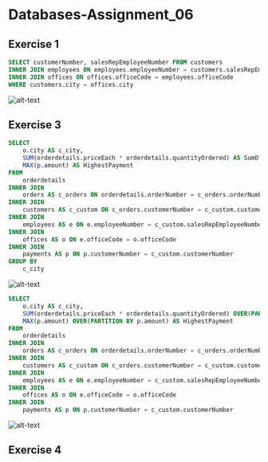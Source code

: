 # Databases-Assignment_06
## Exercise 1
```sql
SELECT customerNumber, salesRepEmployeeNumber FROM customers 
INNER JOIN employees ON employees.employeeNumber = customers.salesRepEmployeeNumber
INNER JOIN offices ON offices.officeCode = employees.officeCode
WHERE customers.city = offices.city
```
![alt-text](https://github.com/mathiasjepsen/Databases-Assignment_6/blob/master/Exercise_1_Execution_Plan.png "Exercise 1 Execution Plan")

## Exercise 3
```sql
SELECT 
	o.city AS c_city, 
    SUM(orderdetails.priceEach * orderdetails.quantityOrdered) AS SumOfOrders,
    MAX(p.amount) AS HighestPayment
FROM
	orderdetails
INNER JOIN 
	orders AS c_orders ON orderdetails.orderNumber = c_orders.orderNumber
INNER JOIN 
	customers AS c_custom ON c_orders.customerNumber = c_custom.customerNumber
INNER JOIN 
	employees AS e ON e.employeeNumber = c_custom.salesRepEmployeeNumber
INNER JOIN
	offices AS o ON e.officeCode = o.officeCode
INNER JOIN 
	payments AS p ON p.customerNumber = c_custom.customerNumber
GROUP BY 
	c_city
```
![alt-text](https://github.com/mathiasjepsen/Databases-Assignment_6/blob/master/Exercise_3_Execution_Plan_1.png "Exercise 3 Execution Plan 1")
```sql
SELECT 
	o.city AS c_city, 
    SUM(orderdetails.priceEach * orderdetails.quantityOrdered) OVER(PARTITION BY orderdetails.priceEach) AS SumOfOrders,
    MAX(p.amount) OVER(PARTITION BY p.amount) AS HighestPayment
FROM
	orderdetails
INNER JOIN 
	orders AS c_orders ON orderdetails.orderNumber = c_orders.orderNumber
INNER JOIN 
	customers AS c_custom ON c_orders.customerNumber = c_custom.customerNumber
INNER JOIN 
	employees AS e ON e.employeeNumber = c_custom.salesRepEmployeeNumber
INNER JOIN
	offices AS o ON e.officeCode = o.officeCode
INNER JOIN 
	payments AS p ON p.customerNumber = c_custom.customerNumber
```
![alt-text](https://github.com/mathiasjepsen/Databases-Assignment_6/blob/master/Exercise_3_Execution_Plan_2.png "Exercise 3 Execution Plan 2")

## Exercise 4
```sql

```

